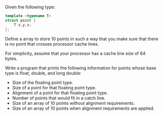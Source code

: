 Given the following type:

```cpp
template <typename T>
struct point {
    T x,y,z;
};
```

Define a array to store 10 points in such a way that you make sure that there is no point that
crosses processor cache lines.

For simplicity, assume that your processor has a cache line size of 64 bytes.

Write a program that prints the following information for points whose base type is float, double, and long double:

* Size of the floating point type.
* Size of a point for that floating point type.
* Alignment of a point for that floating point type.
* Number of points that would fit in a catch line.
* Size of an array of 10 points without alignment requirements.
* Size of an array of 10 points when alignment requirements are applied.
